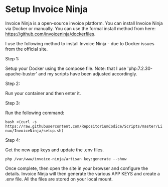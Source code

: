 # Setup Invoice Ninja #

Invoice Ninja is a open-source invoice platform. You can install Invoice Ninja via Docker or manually. You can use the formal install method from here: https://github.com/invoiceninja/dockerfiles.

I use the following method to install Invoice Ninja - due to Docker issues from the official site.

Step 1:

Setup your Docker using the compose file. Note: that I use 'php:7.2.30-apache-buster' and my scripts have been adjusted accordingly.

Step 2: 

Run your container and then enter it.

Step 3:

Run the following command:

```bash <(curl -s https://raw.githubusercontent.com/RepositoriumCodice/Scripts/master/Linux/InvoiceNinja/setup.sh)```

Step 4:

Get the new app keys and update the .env files.

```
php /var/www/invoice-ninja/artisan key:generate --show
```

Once complete, then open the site in your browser and configure the details. Invoice Ninja will then generate the various APP KEYS and create a .env file. All the files are stored on your local mount. 
